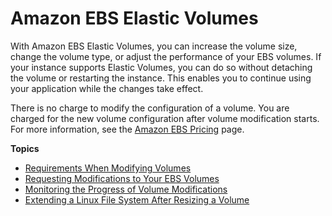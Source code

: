# Amazon EBS Elastic Volumes<a name="ebs-modify-volume"></a>

With Amazon EBS Elastic Volumes, you can increase the volume size, change the volume type, or adjust the performance of your EBS volumes\. If your instance supports Elastic Volumes, you can do so without detaching the volume or restarting the instance\. This enables you to continue using your application while the changes take effect\.

There is no charge to modify the configuration of a volume\. You are charged for the new volume configuration after volume modification starts\. For more information, see the [Amazon EBS Pricing](http://aws.amazon.com/ebs/pricing) page\.

**Topics**
+ [Requirements When Modifying Volumes](modify-volume-requirements.md)
+ [Requesting Modifications to Your EBS Volumes](requesting-ebs-volume-modifications.md)
+ [Monitoring the Progress of Volume Modifications](monitoring-volume-modifications.md)
+ [Extending a Linux File System After Resizing a Volume](recognize-expanded-volume-linux.md)